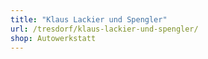 ```yaml
---
title: "Klaus Lackier und Spengler"
url: /tresdorf/klaus-lackier-und-spengler/
shop: Autowerkstatt
---
```

